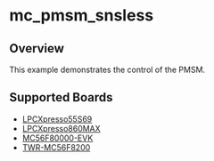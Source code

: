 # mc_pmsm_snsless

## Overview

This example demonstrates the control of the PMSM.

## Supported Boards
- [LPCXpresso55S69](../../../_boards/lpcxpresso55s69/demo_apps/mc_pmsm/pmsm_snsless/example_board_readme.md)
- [LPCXpresso860MAX](../../../_boards/lpcxpresso860max/demo_apps/mc_pmsm/pmsm_snsless/example_board_readme.md)
- [MC56F80000-EVK](../../../_boards/mc56f80000evk/demo_apps/mc_pmsm/pmsm_snsless/example_board_readme.md)
- [TWR-MC56F8200](../../../_boards/twrmc56f8200/demo_apps/mc_pmsm/pmsm_snsless/example_board_readme.md)
